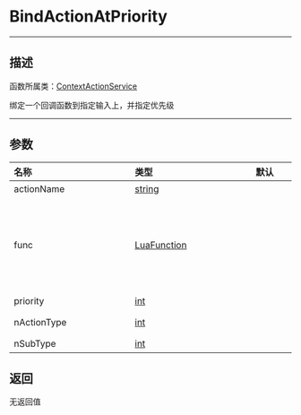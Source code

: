 # BindActionAtPriority
-----------------------------------------------------------------------------------------
## 描述

函数所属类：[ContextActionService](/Api/Class/Input/ContextActionService.md)

绑定一个回调函数到指定输入上，并指定优先级

-----------------------------------------------------------------------------------------
## 参数

|<div style="width:200px">**名称**</div>|<div style="width:200px">**类型**</div>|<div style="width:200px">**默认**</div>|<div style="width:345px">**描述**</div>|
|:--------------------|:--------------------|:--------------------|:--------------------|
|actionName|[string](/Api/DataType/string.md)||自定义的名称，代表本次绑定|
|func|[LuaFunction](/Api/DataType/LuaFunction.md)||lua回调函数（三个参数1. `actionName`类型：[`string`](/Api/DataType/String.md)描述：最初传递给`BindAction` 的相同字符串;2.`state`类型：[`int`](/Api/DataType/Int.md)描述：当前事件的输入状态，等于[`UserInputState`](/Api/Enumerate/UserInput/UserInputState.md)中的值;3.`inputObj 类型：[`InputObject`](/Api/Class/Input/InputObject.md)描述：携带输入信息的对象）|
|priority|[int](/Api/DataType/int.md)||指定的优先级，数字越大优先级越高|
|nActionType|[int](/Api/DataType/int.md)||[`ContextActionType`](/Api/Enumerate/UserInput/ContextActionType.md)中的输入类型，参见枚举[`ContextActionType`](/Api/Enumerate/UserInput/ContextActionType.md)|
|nSubType|[int](/Api/DataType/int.md)||[`UserInputType`](/Api/Enumerate/UserInput/UserInputType.md)或`Enum.KeyCode`的类型的类型|

## 返回

无返回值